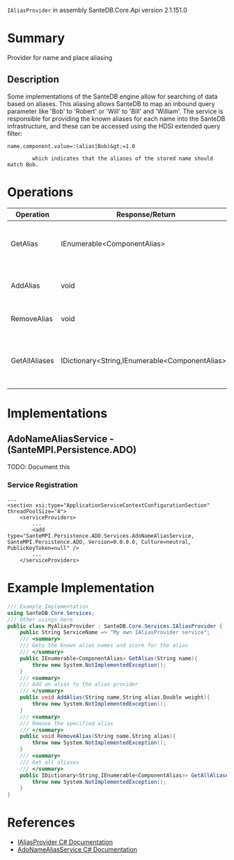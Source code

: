 `IAliasProvider` in assembly SanteDB.Core.Api version 2.1.151.0

# Summary
Provider for name and place aliasing

## Description
Some implementations of the SanteDB engine allow for searching of data based on aliases. This aliasing
            allows SanteDB to map an inbound query parameter like 'Bob' to 'Robert' or 'Will' to 'Bill' and 'William'.
            The service is responsible for providing the known aliases for each name into the SanteDB infrastructure, and
            these can be accessed using the HDSI extended query filter: 
```
name.component.value=:(alias|Bob)&gt;=1.0
```
  
            which indicates that the aliases of the stored name should match Bob.

# Operations

|Operation|Response/Return|Input/Parameter|Description|
|-|-|-|-|
|GetAlias|IEnumerable&lt;ComponentAlias>|*String* **name**|Gets the known alias names and score for the alias|
|AddAlias|void|*String* **name**<br/>*String* **alias**<br/>*Double* **weight**|Add an alias to the alias provider|
|RemoveAlias|void|*String* **name**<br/>*String* **alias**|Remove the specified alias|
|GetAllAliases|IDictionary&lt;String,IEnumerable&lt;ComponentAlias>>|*String* **filter**<br/>*Int32* **offset**<br/>*Nullable&lt;Int32>* **count**<br/>*Int32&* **totalResults**|Get all aliases|

# Implementations


## AdoNameAliasService - (SanteMPI.Persistence.ADO)
TODO: Document this

### Service Registration
```markup
...
<section xsi:type="ApplicationServiceContextConfigurationSection" threadPoolSize="4">
	<serviceProviders>
		...
		<add type="SanteMPI.Persistence.ADO.Services.AdoNameAliasService, SanteMPI.Persistence.ADO, Version=0.0.0.0, Culture=neutral, PublicKeyToken=null" />
		...
	</serviceProviders>
```
# Example Implementation
```csharp
/// Example Implementation
using SanteDB.Core.Services;
/// Other usings here
public class MyAliasProvider : SanteDB.Core.Services.IAliasProvider { 
	public String ServiceName => "My own IAliasProvider service";
	/// <summary>
	/// Gets the known alias names and score for the alias
	/// </summary>
	public IEnumerable<ComponentAlias> GetAlias(String name){
		throw new System.NotImplementedException();
	}
	/// <summary>
	/// Add an alias to the alias provider
	/// </summary>
	public void AddAlias(String name,String alias,Double weight){
		throw new System.NotImplementedException();
	}
	/// <summary>
	/// Remove the specified alias
	/// </summary>
	public void RemoveAlias(String name,String alias){
		throw new System.NotImplementedException();
	}
	/// <summary>
	/// Get all aliases
	/// </summary>
	public IDictionary<String,IEnumerable<ComponentAlias>> GetAllAliases(String filter,Int32 offset,Nullable<Int32> count,Int32& totalResults){
		throw new System.NotImplementedException();
	}
}
```

# References

* [IAliasProvider C# Documentation](http://santesuite.org/assets/doc/net/html/T_SanteDB_Core_Services_IAliasProvider.htm)
* [AdoNameAliasService C# Documentation](http://santesuite.org/assets/doc/net/html/T_SanteMPI_Persistence_ADO_Services_AdoNameAliasService.htm)
